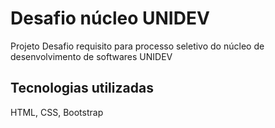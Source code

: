 # Desafio núcleo UNIDEV

Projeto Desafio requisito para processo seletivo do núcleo de desenvolvimento de softwares UNIDEV

## Tecnologias utilizadas

HTML, CSS, Bootstrap
